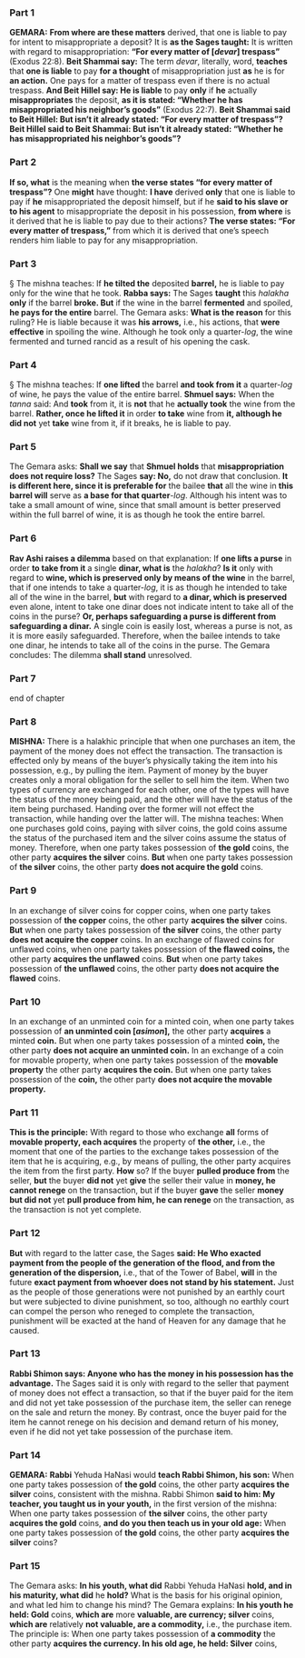 ### Part 1
<strong>GEMARA:</strong> <b>From where are these matters</b> derived, that one is liable to pay for intent to misappropriate a deposit? It is <b>as the Sages taught:</b> It is written with regard to misappropriation: <b>“For every matter of [<i>devar</i>] trespass”</b> (Exodus 22:8). <b>Beit Shammai say:</b> The term <i>devar</i>, literally, word, <b>teaches</b> that <b>one is liable</b> to pay <b>for a thought</b> of misappropriation just <b>as</b> he is for <b>an action.</b> One pays for a matter of trespass even if there is no actual trespass. <b>And Beit Hillel say: He is liable</b> to pay <b>only</b> if <b>he</b> actually <b>misappropriates</b> the deposit, <b>as it is stated: “Whether he has misappropriated his neighbor’s goods”</b> (Exodus 22:7). <b>Beit Shammai said to Beit Hillel: But isn’t it already stated: “For every matter of trespass”? Beit Hillel said to Beit Shammai: But isn’t it already stated: “Whether he has misappropriated his neighbor’s goods”?</b>

### Part 2
<b>If so, what</b> is the meaning when <b>the verse states “for every matter of trespass”?</b> One <b>might</b> have thought: <b>I have</b> derived <b>only</b> that one is liable to pay if <b>he</b> misappropriated the deposit himself, but if he <b>said to his slave or to his agent</b> to misappropriate the deposit in his possession, <b>from where</b> is it derived that he is liable to pay due to their actions? <b>The verse states: “For every matter of trespass,”</b> from which it is derived that one’s speech renders him liable to pay for any misappropriation.

### Part 3
§ The mishna teaches: If <b>he tilted the</b> deposited <b>barrel,</b> he is liable to pay only for the wine that he took. <b>Rabba says:</b> The Sages <b>taught</b> this <i>halakha</i> <b>only</b> if the barrel <b>broke. But</b> if the wine in the barrel <b>fermented</b> and spoiled, <b>he pays for the entire</b> barrel. The Gemara asks: <b>What is the reason</b> for this ruling? He is liable because it was <b>his arrows,</b> i.e., his actions, that <b>were effective</b> in spoiling the wine. Although he took only a quarter-<i>log</i>, the wine fermented and turned rancid as a result of his opening the cask.

### Part 4
§ The mishna teaches: If <b>one lifted</b> the barrel <b>and took from it</b> a quarter-<i>log</i> of wine, he pays the value of the entire barrel. <b>Shmuel says:</b> When the <i>tanna</i> said: And <b>took</b> from it, it is <b>not</b> that he <b>actually took</b> the wine from the barrel. <b>Rather, once he lifted it</b> in order <b>to take</b> wine from <b>it, although he did not</b> yet <b>take</b> wine from it, if it breaks, he is liable to pay.

### Part 5
The Gemara asks: <b>Shall we say</b> that <b>Shmuel holds</b> that <b>misappropriation does not require loss?</b> The Sages <b>say: No,</b> do not draw that conclusion. <b>It is different here, since it is preferable for</b> the bailee <b>that</b> all the wine in <b>this barrel will</b> serve as <b>a base for that quarter</b>-<i>log</i>. Although his intent was to take a small amount of wine, since that small amount is better preserved within the full barrel of wine, it is as though he took the entire barrel.

### Part 6
<b>Rav Ashi raises a dilemma</b> based on that explanation: If <b>one lifts a purse</b> in order <b>to take from it</b> a single <b>dinar, what is</b> the <i>halakha</i>? <b>Is it</b> only with regard to <b>wine, which is preserved only by means of the wine</b> in the barrel, that if one intends to take a quarter-<i>log</i>, it is as though he intended to take all of the wine in the barrel, <b>but</b> with regard to <b>a dinar, which is preserved</b> even alone, intent to take one dinar does not indicate intent to take all of the coins in the purse? <b>Or, perhaps safeguarding a purse is different from safeguarding a dinar.</b> A single coin is easily lost, whereas a purse is not, as it is more easily safeguarded. Therefore, when the bailee intends to take one dinar, he intends to take all of the coins in the purse. The Gemara concludes: The dilemma <b>shall stand</b> unresolved.

### Part 7
end of chapter

### Part 8
<strong>MISHNA:</strong> There is a halakhic principle that when one purchases an item, the payment of the money does not effect the transaction. The transaction is effected only by means of the buyer’s physically taking the item into his possession, e.g., by pulling the item. Payment of money by the buyer creates only a moral obligation for the seller to sell him the item. When two types of currency are exchanged for each other, one of the types will have the status of the money being paid, and the other will have the status of the item being purchased. Handing over the former will not effect the transaction, while handing over the latter will. The mishna teaches: When one purchases gold coins, paying with silver coins, the gold coins assume the status of the purchased item and the silver coins assume the status of money. Therefore, when one party takes possession of <b>the gold</b> coins, the other party <b>acquires the silver</b> coins. <b>But</b> when one party takes possession of <b>the silver</b> coins, the other party <b>does not acquire the gold</b> coins.

### Part 9
In an exchange of silver coins for copper coins, when one party takes possession of <b>the copper</b> coins, the other party <b>acquires the silver</b> coins. <b>But</b> when one party takes possession of <b>the silver</b> coins, the other party <b>does not acquire the copper</b> coins. In an exchange of flawed coins for unflawed coins, when one party takes possession of <b>the flawed coins,</b> the other party <b>acquires the unflawed</b> coins. <b>But</b> when one party takes possession of <b>the unflawed</b> coins, the other party <b>does not acquire the flawed</b> coins.

### Part 10
In an exchange of an unminted coin for a minted coin, when one party takes possession of <b>an unminted coin [<i>asimon</i>],</b> the other party <b>acquires</b> a minted <b>coin.</b> But when one party takes possession of a minted <b>coin,</b> the other party <b>does not acquire an unminted coin.</b> In an exchange of a coin for movable property, when one party takes possession of the <b>movable property</b> the other party <b>acquires the coin.</b> But when one party takes possession of the <b>coin,</b> the other party <b>does not acquire the movable property.</b>

### Part 11
<b>This is the principle:</b> With regard to those who exchange <b>all</b> forms of <b>movable property, each acquires</b> the property of <b>the other,</b> i.e., the moment that one of the parties to the exchange takes possession of the item that he is acquiring, e.g., by means of pulling, the other party acquires the item from the first party. <b>How</b> so? If the buyer <b>pulled produce from</b> the seller, <b>but</b> the buyer <b>did not</b> yet <b>give</b> the seller their value in <b>money, he cannot renege</b> on the transaction, but if the buyer <b>gave</b> the seller <b>money but did not</b> yet <b>pull produce from him, he can renege</b> on the transaction, as the transaction is not yet complete.

### Part 12
<b>But</b> with regard to the latter case, the Sages <b>said: He Who exacted payment from the people of the generation of the flood, and from the generation of the dispersion,</b> i.e., that of the Tower of Babel, <b>will</b> in the future <b>exact payment from whoever does not stand by his statement.</b> Just as the people of those generations were not punished by an earthly court but were subjected to divine punishment, so too, although no earthly court can compel the person who reneged to complete the transaction, punishment will be exacted at the hand of Heaven for any damage that he caused.

### Part 13
<b>Rabbi Shimon says: Anyone who has the money in his possession has the advantage.</b> The Sages said it is only with regard to the seller that payment of money does not effect a transaction, so that if the buyer paid for the item and did not yet take possession of the purchase item, the seller can renege on the sale and return the money. By contrast, once the buyer paid for the item he cannot renege on his decision and demand return of his money, even if he did not yet take possession of the purchase item.

### Part 14
<strong>GEMARA:</strong> <b>Rabbi</b> Yehuda HaNasi would <b>teach Rabbi Shimon, his son:</b> When one party takes possession of <b>the gold</b> coins, the other party <b>acquires the silver</b> coins, consistent with the mishna. Rabbi Shimon <b>said to him: My teacher, you taught us in your youth,</b> in the first version of the mishna: When one party takes possession of <b>the silver</b> coins, the other party <b>acquires the gold</b> coins, <b>and do you then teach us in your old age:</b> When one party takes possession of <b>the gold</b> coins, the other party <b>acquires the silver</b> coins?

### Part 15
The Gemara asks: <b>In his youth, what did</b> Rabbi Yehuda HaNasi <b>hold, and in his maturity, what did</b> he <b>hold?</b> What is the basis for his original opinion, and what led him to change his mind? The Gemara explains: <b>In his youth he held: Gold</b> coins, <b>which are</b> more <b>valuable, are currency; silver</b> coins, <b>which are</b> relatively <b>not valuable, are a commodity,</b> i.e., the purchase item. The principle is: When one party takes possession of <b>a commodity</b> the other party <b>acquires the currency. In his old age, he held: Silver</b> coins,